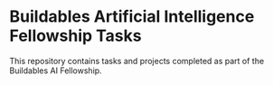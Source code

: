 # Buildables Artificial Intelligence Fellowship Tasks

This repository contains tasks and projects completed as part of the Buildables AI Fellowship.
